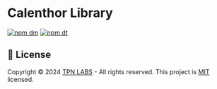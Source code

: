 # Calenthor Library

[![npm dm](https://img.shields.io/npm/dm/keez-invocing)](https://www.npmjs.com/package/keez-invoicing)
[![npm dt](https://img.shields.io/npm/dt/keez-invocing)](https://www.npmjs.com/package/keez-invoicing)

## 📝 License

Copyright © 2024 [TPN LABS](https://tpn-labs.com) - All rights reserved. This project is [MIT](LICENSE) licensed.
